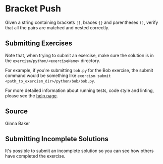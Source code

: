 # Bracket Push

Given a string containing brackets `[]`, braces `{}` and parentheses `()`,
verify that all the pairs are matched and nested correctly.

## Submitting Exercises

Note that, when trying to submit an exercise, make sure the solution is in the `exercism/python/<exerciseName>` directory.

For example, if you're submitting `bob.py` for the Bob exercise, the submit command would be something like `exercism submit <path_to_exercism_dir>/python/bob/bob.py`.


For more detailed information about running tests, code style and linting,
please see the [help page](http://exercism.io/languages/python).

## Source

Ginna Baker

## Submitting Incomplete Solutions
It's possible to submit an incomplete solution so you can see how others have completed the exercise.
